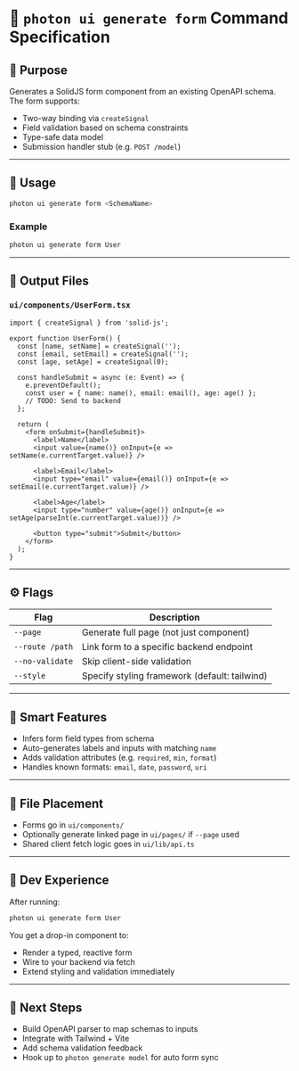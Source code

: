 # 🎨 `photon ui generate form` Command Specification

## 🧭 Purpose

Generates a SolidJS form component from an existing OpenAPI schema. The form supports:

- Two-way binding via `createSignal`
- Field validation based on schema constraints
- Type-safe data model
- Submission handler stub (e.g. `POST /model`)

---

## 📝 Usage

```bash
photon ui generate form <SchemaName>
```

### Example

```bash
photon ui generate form User
```

---

## 📁 Output Files

### `ui/components/UserForm.tsx`

```tsx
import { createSignal } from 'solid-js';

export function UserForm() {
  const [name, setName] = createSignal('');
  const [email, setEmail] = createSignal('');
  const [age, setAge] = createSignal(0);

  const handleSubmit = async (e: Event) => {
    e.preventDefault();
    const user = { name: name(), email: email(), age: age() };
    // TODO: Send to backend
  };

  return (
    <form onSubmit={handleSubmit}>
      <label>Name</label>
      <input value={name()} onInput={e => setName(e.currentTarget.value)} />

      <label>Email</label>
      <input type="email" value={email()} onInput={e => setEmail(e.currentTarget.value)} />

      <label>Age</label>
      <input type="number" value={age()} onInput={e => setAge(parseInt(e.currentTarget.value))} />

      <button type="submit">Submit</button>
    </form>
  );
}
```

---

## ⚙️ Flags

| Flag            | Description                              |
|-----------------|------------------------------------------|
| `--page`        | Generate full page (not just component)  |
| `--route /path` | Link form to a specific backend endpoint |
| `--no-validate` | Skip client-side validation              |
| `--style`       | Specify styling framework (default: tailwind) |

---

## 🧠 Smart Features

- Infers form field types from schema
- Auto-generates labels and inputs with matching `name`
- Adds validation attributes (e.g. `required`, `min`, `format`)
- Handles known formats: `email`, `date`, `password`, `uri`

---

## 📁 File Placement

- Forms go in `ui/components/`
- Optionally generate linked page in `ui/pages/` if `--page` used
- Shared client fetch logic goes in `ui/lib/api.ts`

---

## 🧪 Dev Experience

After running:

```bash
photon ui generate form User
```

You get a drop-in component to:

- Render a typed, reactive form
- Wire to your backend via fetch
- Extend styling and validation immediately

---

## 🔄 Next Steps

- Build OpenAPI parser to map schemas to inputs
- Integrate with Tailwind + Vite
- Add schema validation feedback
- Hook up to `photon generate model` for auto form sync
